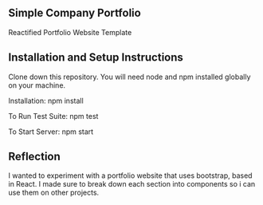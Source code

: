 ## Simple Company Portfolio
Reactified Portfolio Website Template

## Installation and Setup Instructions
Clone down this repository. You will need node and npm installed globally on your machine.

Installation: npm install

To Run Test Suite: npm test

To Start Server: npm start

## Reflection
I wanted to experiment with a portfolio website that uses bootstrap, based in React.
I made sure to break down each section into components so i can use them on other projects.
